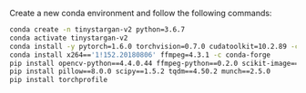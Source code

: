 Create a new conda environment and follow the following commands:

```bash
conda create -n tinystargan-v2 python=3.6.7
conda activate tinystargan-v2
conda install -y pytorch=1.6.0 torchvision=0.7.0 cudatoolkit=10.2.89 -c pytorch
conda install x264=='1!152.20180806' ffmpeg=4.3.1 -c conda-forge
pip install opencv-python==4.4.0.44 ffmpeg-python==0.2.0 scikit-image==0.17.2
pip install pillow==8.0.0 scipy==1.5.2 tqdm==4.50.2 munch==2.5.0
pip install torchprofile
```